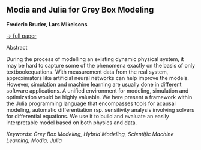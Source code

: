 ## Modia and Julia for Grey Box Modeling

**Frederic Bruder, Lars Mikelsons**

[&#8594; full paper](../proceedings/papers/Modelica2021session1B_paper2.pdf)

Abstract

During the process of modelling an existing dynamic
physical system, it may be hard to capture some of
the phenomena exactly on the basis of only textbookequations.
With measurement data from the real system,
approximators like artificial neural networks can help
improve the models. However, simulation and machine
learning are usually done in different software applications.
A unified environment for modeling, simulation and
optimization would be highly valuable. We here present
a framework within the Julia programming language that
encompasses tools for acausal modeling, automatic differentiation
rsp. sensitivity analysis involving solvers for differential
equations. We use it to build and evaluate an easily
interpretable model based on both physics and data.

*Keywords: Grey Box Modeling, Hybrid Modeling, Scientific Machine Learning, Modia, Julia*
